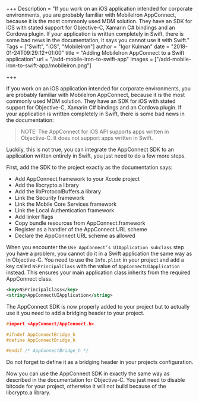 +++
Description = "If you work on an iOS application intended for corporate environments, you are probably familiar with MobileIron AppConnect, because it is the most commonly used MDM solution. They have an SDK for iOS with stated support for Objective-C, Xamarin C# bindings and an Cordova plugin. If your application is written completely in Swift, there is some bad news in the documentation, it says you cannot use it with Swift."
Tags = ["Swift", "iOS", "MobileIron"]
author = "Igor Kulman"
date = "2018-01-24T09:29:12+01:00"
title = "Adding MobileIron AppConnect to a Swift application"
url = "/add-mobile-iron-to-swift-app"
images = ["/add-mobile-iron-to-swift-app/mobileiron.png"]

+++

If you work on an iOS application intended for corporate environments, you are probably familiar with MobileIron AppConnect, because it is the most commonly used MDM solution. They have an SDK for iOS with stated support for Objective-C, Xamarin C# bindings and an Cordova plugin. If your application is written completely in Swift, there is some bad news in the documentation:

<blockquote>
	NOTE: The AppConnect for iOS API supports apps written in Objective-C. It does not support apps written in Swift.
</blockquote>

Luckily, this is not true, you can integrate the AppConnect SDK to an application written entirely in Swift, you just need to do a few more steps. 

First, add the SDK to the project exactly as the documentation says:

* Add AppConnect.framework to your Xcode project
* Add the libcrypto.a library
* Add the libProtocolBuffers.a library
* Link the Security framework
* Link the Mobile Core Services framework
* Link the Local Authentication framework
* Add linker flags
* Copy bundle resources from AppConnect.framework
* Register as a handler of the AppConnect URL scheme
* Declare the AppConnect URL scheme as allowed

When you encounter the `Use AppConnect’s UIApplication subclass` step you have a problem, you cannot do it in a Swift application the same way as in Objective-C. You need to use the `Info.plist` in your project and add a key called `NSPrincipalClass` with the value of `AppConnectUIApplication` instead. This ensures your main application class inherits from the required AppConnect class. 

```xml
<key>NSPrincipalClass</key>
<string>AppConnectUIApplication</string>
```

<!--more-->

The AppConnect SDK is now properly added to your project but to actually use it you need to add a bridging header to your project. 

```c
#import <AppConnect/AppConnect.h>

#ifndef AppConnectBridge_h
#define AppConnectBridge_h

#endif /* AppConnectBridge_h */
```

Do not forget to define it as a bridging header in your projects configuration. 

Now you can use the AppConnect SDK in exactly the same way as described in the documentation for Objective-C. You just need to disable bitcode for your project, otherwise it will not build because of the libcrypto.a library.
